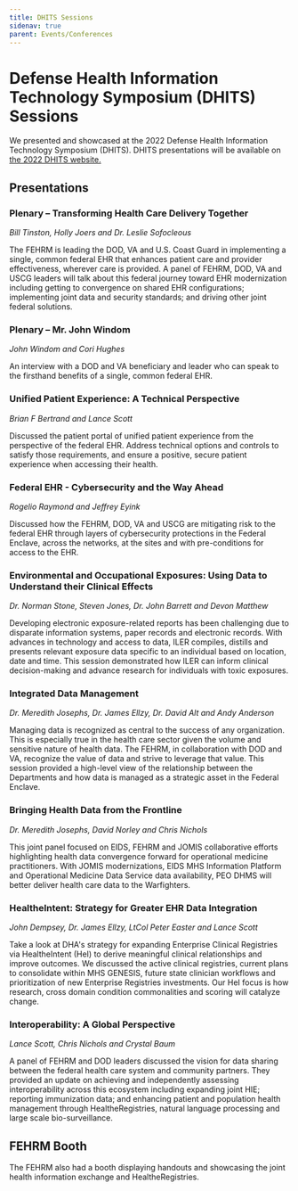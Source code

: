 ```yaml
---
title: DHITS Sessions
sidenav: true
parent: Events/Conferences
---
```

# Defense Health Information Technology Symposium (DHITS) Sessions

We presented and showcased at the 2022 Defense Health Information Technology Symposium (DHITS). DHITS presentations will be available on [the 2022 DHITS website.](https://web.cvent.com/event/87e381cd-9ded-471b-b9d2-af8b44d1d361/summary)

## Presentations

### Plenary – Transforming Health Care Delivery Together

*Bill Tinston, Holly Joers and Dr. Leslie Sofocleous*

The FEHRM is leading the DOD, VA and U.S. Coast Guard in implementing a single, common federal EHR that enhances patient care and provider effectiveness, wherever care is provided. A panel of FEHRM, DOD, VA and USCG leaders will talk about this federal journey toward EHR modernization including getting to convergence on shared EHR configurations; implementing joint data and security standards; and driving other joint federal solutions.

### Plenary – Mr. John Windom

*John Windom and Cori Hughes*

An interview with a DOD and VA beneficiary and leader who can speak to the firsthand benefits of a single, common federal EHR.

### Unified Patient Experience: A Technical Perspective

*Brian F Bertrand and Lance Scott*

Discussed the patient portal of unified patient experience from the perspective of the federal EHR. Address technical options and controls to satisfy those requirements, and ensure a positive, secure patient experience when accessing their health.

### Federal EHR - Cybersecurity and the Way Ahead

*Rogelio Raymond and Jeffrey Eyink*

Discussed how the FEHRM, DOD, VA and USCG are mitigating risk to the federal EHR through layers of cybersecurity protections in the Federal Enclave, across the networks, at the sites and with pre-conditions for access to the EHR.

### Environmental and Occupational Exposures: Using Data to Understand their Clinical Effects

*Dr. Norman Stone, Steven Jones, Dr. John Barrett and Devon Matthew*

Developing electronic exposure-related reports has been challenging due to disparate information systems, paper records and electronic records. With advances in technology and access to data, ILER compiles, distills and presents relevant exposure data specific to an individual based on location, date and time. This session demonstrated how ILER can inform clinical decision-making and advance research for individuals with toxic exposures.

### Integrated Data Management

*Dr. Meredith Josephs, Dr. James Ellzy, Dr. David Alt and Andy Anderson*

Managing data is recognized as central to the success of any organization. This is especially true in the health care sector given the volume and sensitive nature of health data. The FEHRM, in collaboration with DOD and VA, recognize the value of data and strive to leverage that value. This session provided a high-level view of the relationship between the Departments and how data is managed as a strategic asset in the Federal Enclave.

### Bringing Health Data from the Frontline

*Dr. Meredith Josephs, David Norley and Chris Nichols*

This joint panel focused on EIDS, FEHRM and JOMIS collaborative efforts highlighting health data convergence forward for operational medicine practitioners. With JOMIS modernizations, EIDS MHS Information Platform and Operational Medicine Data Service data availability, PEO DHMS will better deliver health care data to the Warfighters.

### HealtheIntent: Strategy for Greater EHR Data Integration

*John Dempsey, Dr. James Ellzy, LtCol Peter Easter and Lance Scott*

Take a look at DHA's strategy for expanding Enterprise Clinical Registries via HealtheIntent (HeI) to derive meaningful clinical relationships and improve outcomes. We discussed the active clinical registries, current plans to consolidate within MHS GENESIS, future state clinician workflows and prioritization of new Enterprise Registries investments. Our HeI focus is how research, cross domain condition commonalities and scoring will catalyze change.

### Interoperability: A Global Perspective

*Lance Scott, Chris Nichols and Crystal Baum*

A panel of FEHRM and DOD leaders discussed the vision for data sharing between the federal health care system and community partners. They provided an update on achieving and independently assessing interoperability across this ecosystem including expanding joint HIE; reporting immunization data; and enhancing patient and population health management through HealtheRegistries, natural language processing and large scale bio-surveillance.

## FEHRM Booth

The FEHRM also had a booth displaying handouts and showcasing the joint health information exchange and HealtheRegistries.
